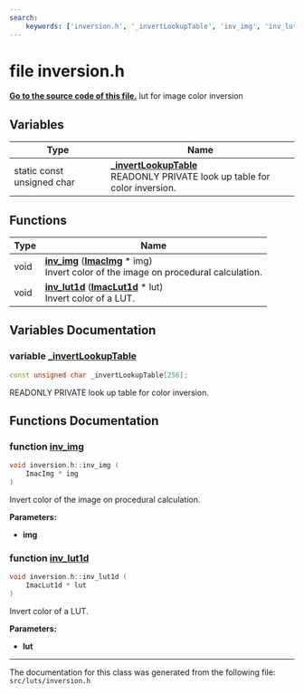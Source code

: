 ```yaml
---
search:
    keywords: ['inversion.h', '_invertLookupTable', 'inv_img', 'inv_lut1d']
---
```


# file inversion.h

**[Go to the source code of this file.](inversion_8h_source.md)**
lut for image color inversion 
## Variables

|Type|Name|
|-----|-----|
|static const unsigned char|[**\_invertLookupTable**](inversion_8h.md#1a9d18d9a75a3a0ba191bf55091762bdc5)<br>READONLY PRIVATE look up table for color inversion. |


## Functions

|Type|Name|
|-----|-----|
|void|[**inv\_img**](inversion_8h.md#1aabc938477131b28b96a92bbe80403645) (**[ImacImg](struct_imac_img.md)** \* img) <br>Invert color of the image on procedural calculation. |
|void|[**inv\_lut1d**](inversion_8h.md#1ae7f420cf6ea04be34a05f1b6f54b4bc4) (**[ImacLut1d](struct_imac_lut1d.md)** \* lut) <br>Invert color of a LUT. |


## Variables Documentation

### variable <a id="1a9d18d9a75a3a0ba191bf55091762bdc5" href="#1a9d18d9a75a3a0ba191bf55091762bdc5">\_invertLookupTable</a>

```cpp
const unsigned char _invertLookupTable[256];
```

READONLY PRIVATE look up table for color inversion. 


## Functions Documentation

### function <a id="1aabc938477131b28b96a92bbe80403645" href="#1aabc938477131b28b96a92bbe80403645">inv\_img</a>

```cpp
void inversion.h::inv_img (
    ImacImg * img
)
```

Invert color of the image on procedural calculation. 



**Parameters:**


* **img** 



### function <a id="1ae7f420cf6ea04be34a05f1b6f54b4bc4" href="#1ae7f420cf6ea04be34a05f1b6f54b4bc4">inv\_lut1d</a>

```cpp
void inversion.h::inv_lut1d (
    ImacLut1d * lut
)
```

Invert color of a LUT. 



**Parameters:**


* **lut** 





----------------------------------------
The documentation for this class was generated from the following file: `src/luts/inversion.h`
